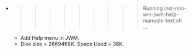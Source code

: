 * >>>>>>>>> Running inst-min-win-jwm-help-manuals-text.sh ...
  * Add Help menu in JWM.
  * Disk size = 2669468K. Space Used = 36K.
